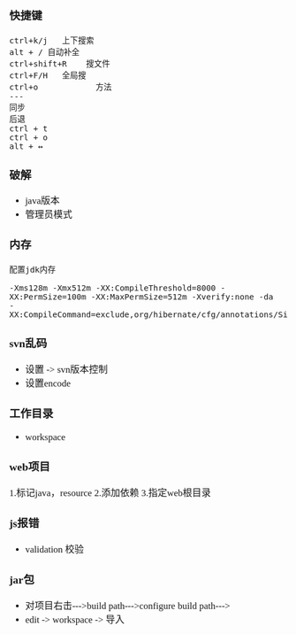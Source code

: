 <span  style="font-family: Simsun,serif; font-size: 17px; ">

### 快捷键

~~~
ctrl+k/j   上下搜索
alt + / 自动补全 
ctrl+shift+R    搜文件
ctrl+F/H   全局搜
ctrl+o            方法
---
同步
后退
ctrl + t 
ctrl + o
alt + ↔
~~~

### 破解

- java版本
- 管理员模式

### 内存

~~~
配置jdk内存

-Xms128m -Xmx512m -XX:CompileThreshold=8000 -XX:PermSize=100m -XX:MaxPermSize=512m -Xverify:none -da
-XX:CompileCommand=exclude,org/hibernate/cfg/annotations/SimpleValueBinder,setType
~~~

### svn乱码

- 设置 -> svn版本控制
- 设置encode

### 工作目录

- workspace

### web项目

1.标记java，resource
2.添加依赖
3.指定web根目录

### js报错

- validation 校验

### jar包

- 对项目右击--->build path--->configure build path--->
- edit -> workspace -> 导入

</span>